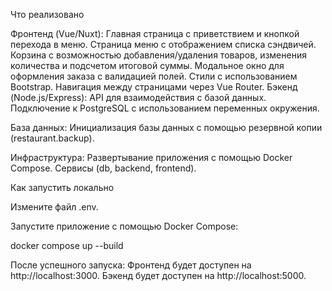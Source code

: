 Что реализовано

Фронтенд (Vue/Nuxt):
Главная страница с приветствием и кнопкой перехода в меню.
Страница меню с отображением списка сэндвичей.
Корзина с возможностью добавления/удаления товаров, изменения количества и подсчетом итоговой суммы.
Модальное окно для оформления заказа с валидацией полей.
Стили с использованием Bootstrap.
Навигация между страницами через Vue Router.
Бэкенд (Node.js/Express):
API для взаимодействия с базой данных.
Подключение к PostgreSQL с использованием переменных окружения.

База данных:
Инициализация базы данных с помощью резервной копии (restaurant.backup).

Инфраструктура:
Развертывание приложения с помощью Docker Compose.
Cервисы (db, backend, frontend).

Как запустить локально

Измените файл .env.

Запустите приложение с помощью Docker Compose:

docker compose up --build

После успешного запуска:
Фронтенд будет доступен на http://localhost:3000.
Бэкенд будет доступен на http://localhost:5000.
